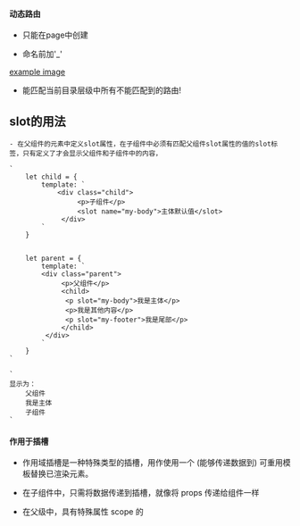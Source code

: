 #### 动态路由 ####
	
- 只能在page中创建


- 命名前加'_'

[example image](https://github.com/wlg519803194/yuzhuaCollection/blob/master/1.png)

- 能匹配当前目录层级中所有不能匹配到的路由!



## slot的用法 ##


	- 在父组件的元素中定义slot属性，在子组件中必须有匹配父组件slot属性的值的slot标签，只有定义了才会显示父组件和子组件中的内容，
	
	`
		let child = {
			template: `
				<div class="child">
					 <p>子组件</p>
					 <slot name="my-body">主体默认值</slot>
				 </div>
			`
		}
		

		let parent = {
			template: `
			<div class="parent">
				 <p>父组件</p>
				 <child>
				  <p slot="my-body">我是主体</p>
				  <p>我是其他内容</p>
				  <p slot="my-footer">我是尾部</p>
				 </child>
			 </div>
			`
		}
	`

	`
	显示为：
		父组件
		我是主体
		子组件
	`




#### 作用于插槽 ####

- 作用域插槽是一种特殊类型的插槽，用作使用一个 (能够传递数据到) 可重用模板替换已渲染元素。
- 在子组件中，只需将数据传递到插槽，就像将 props 传递给组件一样
- 在父级中，具有特殊属性 scope 的 <template> 元素必须存在，表示它是作用域插槽的模板。scope 的值对应一个临时变量名，此变量接收从子组件中传递的 props 对象.


	    let child = {
			template: `
				<div class="child">
					 <p>子组件</p>
					  <slot x="child1"></slot>
				 </div>
			`
		}
		let parent = {
			template: `
				<div class="parent">
					 <p>父组件</p>
					 <child>
					  <template scope="props">
						  <p>hello from parent</p>
						  <p>{{ props.x }}</p>
					  </template>
					 </child>
				 </div>
			`	
		}

		显示为：
		
		父组件
		hello from parent
		子组件
		child1



#### 列表组件 ####

- 作用域插槽更具代表性的用例是列表组件，允许组件自定义应该如何渲染列表每一项


		let child = {
			template: `
				<ul>
					<slot name="item" v-for="item in items" :text="item.text">默认值</slot>
				</ul>
			`,
			data() {
				return: {
					items: [
						{id: 1, text: '第1段'},
						{id: 2, text: '第2段'},
						{id: 3, text: '第3段'}
					]
				}
			}
		}

		let parent = {
			temptlate: `
			<div class="parent">
				 <p>父组件</p>
				 <child>
					<template slot="item" scope="props">
					  <li>{{ props.text }}</li>
				  	</template>
				 </child>
			 </div>
			`
		}


		显示为：

		<ul>
			<li>第1段</li>
			<li>第2段</li>
			<li>第3段</li>
		</ul>





#### 关于keywords,title,descritpion ####

- 如果修改后没有改变，则修改一些数据就能改变




#### 往Vue注册全局组件 ####


- 使用Install方法
	- example
		
			import Button from './button'
		
			export default {
		
				install(Vue) {
		
					Vue.component('Button的组件名字', Button)
		
				}
		
			}

	